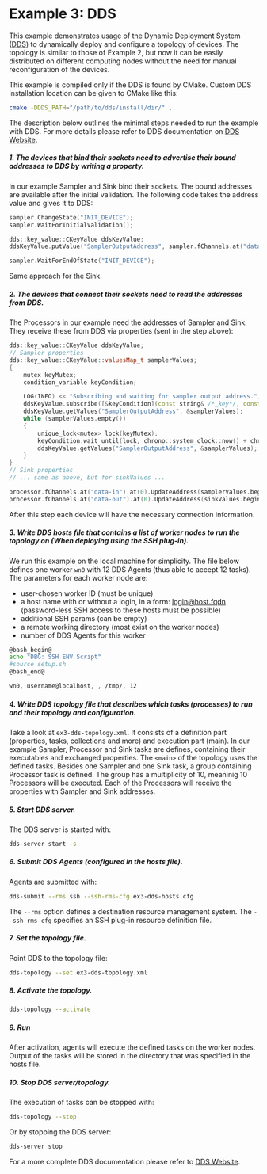 Example 3: DDS
===============

This example demonstrates usage of the Dynamic Deployment System ([DDS](http://dds.gsi.de/)) to dynamically deploy and configure a topology of devices. The topology is similar to those of Example 2, but now it can be easily distributed on different computing nodes without the need for manual reconfiguration of the devices.

This example is compiled only if the DDS is found by CMake. Custom DDS installation location can be given to CMake like this:

```bash
cmake -DDDS_PATH="/path/to/dds/install/dir/" ..
```

The description below outlines the minimal steps needed to run the example with DDS. For more details please refer to DDS documentation on [DDS Website](http://dds.gsi.de/).

##### 1. The devices that bind their sockets need to advertise their bound addresses to DDS by writing a property.

In our example Sampler and Sink bind their sockets. The bound addresses are available after the initial validation. The following code takes the address value and gives it to DDS:

```C++
sampler.ChangeState("INIT_DEVICE");
sampler.WaitForInitialValidation();

dds::key_value::CKeyValue ddsKeyValue;
ddsKeyValue.putValue("SamplerOutputAddress", sampler.fChannels.at("data-out").at(0).GetAddress());

sampler.WaitForEndOfState("INIT_DEVICE");
```

Same approach for the Sink.

##### 2. The devices that connect their sockets need to read the addresses from DDS.

The Processors in our example need the addresses of Sampler and Sink. They receive these from DDS via properties (sent in the step above):

```C++
dds::key_value::CKeyValue ddsKeyValue;
// Sampler properties
dds::key_value::CKeyValue::valuesMap_t samplerValues;
{
    mutex keyMutex;
    condition_variable keyCondition;

    LOG(INFO) << "Subscribing and waiting for sampler output address.";
    ddsKeyValue.subscribe([&keyCondition](const string& /*_key*/, const string& /*_value*/) { keyCondition.notify_all(); });
    ddsKeyValue.getValues("SamplerOutputAddress", &samplerValues);
    while (samplerValues.empty())
    {
        unique_lock<mutex> lock(keyMutex);
        keyCondition.wait_until(lock, chrono::system_clock::now() + chrono::milliseconds(1000));
        ddsKeyValue.getValues("SamplerOutputAddress", &samplerValues);
    }
}
// Sink properties
// ... same as above, but for sinkValues ...

processor.fChannels.at("data-in").at(0).UpdateAddress(samplerValues.begin()->second);
processor.fChannels.at("data-out").at(0).UpdateAddress(sinkValues.begin()->second);
```

After this step each device will have the necessary connection information.

##### 3. Write DDS hosts file that contains a list of worker nodes to run the topology on (When deploying using the SSH plug-in).

We run this example on the local machine for simplicity. The file below defines one worker `wn0` with 12 DDS Agents (thus able to accept 12 tasks). The parameters for each worker node are:
 - user-chosen worker ID (must be unique)
 - a host name with or without a login, in a form: login@host.fqdn (password-less SSH access to these hosts must be possible)
 - additional SSH params (can be empty)
 - a remote working directory (most exist on the worker nodes)
 - number of DDS Agents for this worker

```bash
@bash_begin@
echo "DBG: SSH ENV Script"
#source setup.sh
@bash_end@

wn0, username@localhost, , /tmp/, 12
```

##### 4. Write DDS topology file that describes which tasks (processes) to run and their topology and configuration.

Take a look at `ex3-dds-topology.xml`. It consists of a definition part (properties, tasks, collections and more) and execution part (main). In our example Sampler, Processor and Sink tasks are defines, containing their executables and exchanged properties. The `<main>` of the topology uses the defined tasks. Besides one Sampler and one Sink task, a group containing Processor task is defined. The group has a multiplicity of 10, meaninig 10 Processors will be executed. Each of the Processors will receive the properties with Sampler and Sink addresses.

##### 5. Start DDS server.

The DDS server is started with:

```bash
dds-server start -s
```

##### 6. Submit DDS Agents (configured in the hosts file).

Agents are submitted with:
```bash
dds-submit --rms ssh --ssh-rms-cfg ex3-dds-hosts.cfg
```
The `--rms` option defines a destination resource management system. The `--ssh-rms-cfg` specifies an SSH plug-in resource definition file. 

##### 7. Set the topology file.

Point DDS to the topology file:
```bash
dds-topology --set ex3-dds-topology.xml
```

##### 8. Activate the topology.

```bash
dds-topology --activate
```

##### 9. Run

After activation, agents will execute the defined tasks on the worker nodes. Output of the tasks will be stored in the directory that was specified in the hosts file.

##### 10. Stop DDS server/topology.

The execution of tasks can be stopped with:
```bash
dds-topology --stop
```
Or by stopping the DDS server:
```bash
dds-server stop
```

For a more complete DDS documentation please refer to [DDS Website](http://dds.gsi.de/).
